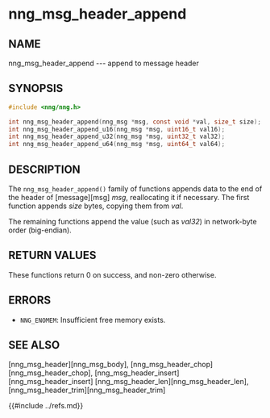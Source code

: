 # nng_msg_header_append

## NAME

nng_msg_header_append --- append to message header

## SYNOPSIS

```c
#include <nng/nng.h>

int nng_msg_header_append(nng_msg *msg, const void *val, size_t size);
int nng_msg_header_append_u16(nng_msg *msg, uint16_t val16);
int nng_msg_header_append_u32(nng_msg *msg, uint32_t val32);
int nng_msg_header_append_u64(nng_msg *msg, uint64_t val64);
```

## DESCRIPTION

The `nng_msg_header_append()` family of functions appends data to
the end of the header of [message][msg] _msg_, reallocating it if necessary.
The first function appends _size_ bytes, copying them from _val_.

The remaining functions append the value (such as _val32_) in
network-byte order (big-endian).

## RETURN VALUES

These functions return 0 on success, and non-zero otherwise.

## ERRORS

- `NNG_ENOMEM`: Insufficient free memory exists.

## SEE ALSO

[nng_msg_header][nng_msg_body],
[nng_msg_header_chop][nng_msg_header_chop],
[nng_msg_header_insert][nng_msg_header_insert]
[nng_msg_header_len][nng_msg_header_len],
[nng_msg_header_trim][nng_msg_header_trim]

{{#include ../refs.md}}
